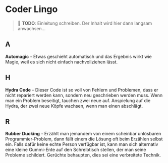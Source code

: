 # Coder Lingo

> :construction: **TODO**: Einleitung schreiben. Der Inhalt wird hier dann langsam anwachsen...


## A

**Automagic** - Etwas geschieht automatisch und das Ergebnis wirkt wie Magie, weil es sich nicht einfach nachvollziehen lässt.


## H

**Hydra Code** - Dieser Code ist so voll von Fehlern und Problemen, dass er nicht repariert werden kann, sondern neu geschrieben werden muss. Wenn man ein Problem beseitigt, tauchen zwei neue auf. Anspielung auf die Hydra, der zwei neue Köpfe wachsen, wenn man einen abschlägt.


## R

**Rubber Ducking** - Erzählt man jemandem von einem scheinbar unlösbaren Programmier-Problem, dann fällt einem die Lösung oft beim Erzählen selbst ein. Falls dafür keine echte Person verfügbar ist, kann man sich alternativ eine kleine Gummi-Ente auf den Schreibtisch stellen, der man seine Probleme schildert. Gerüchte behaupten, dies sei eine verbreitete Technik.

